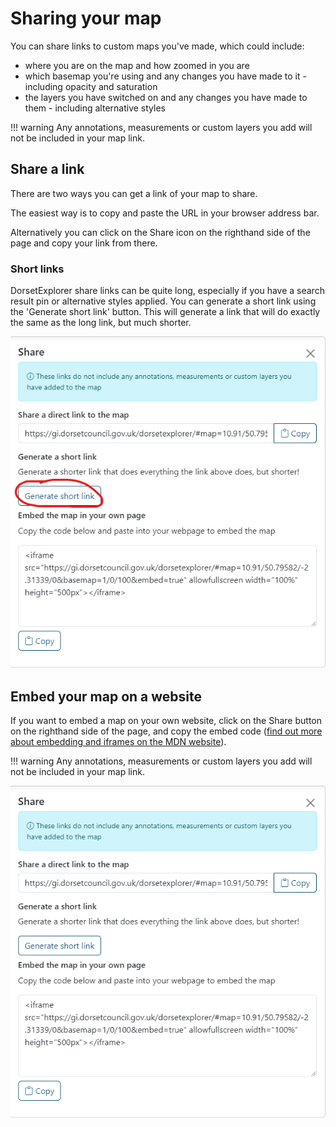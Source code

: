 # Sharing your map
You can share links to custom maps you've made, which could include:

* where you are on the map and how zoomed in you are
* which basemap you're using and any changes you have made to it - including opacity and saturation
* the layers you have switched on and any changes you have made to them - including alternative styles

!!! warning
    Any annotations, measurements or custom layers you add will not be included in your map link.

## Share a link
There are two ways you can get a link of your map to share.

The easiest way is to copy and paste the URL in your browser address bar.

Alternatively you can click on the Share icon on the righthand side of the page and copy your link from there.

### Short links
DorsetExplorer share links can be quite long, especially if you have a search result pin or alternative styles applied. You can generate a short link using the 'Generate short link' button. This will generate a link that will do exactly the same as the long link, but much shorter.

![Sharing your link - short link button](../assets/images/sharing-a-link-short-link.png)

## Embed your map on a website
If you want to embed a map on your own website, click on the Share button on the righthand side of the page, and copy the embed code ([find out more about embedding and iframes on the MDN website](https://developer.mozilla.org/en-US/docs/Web/HTML/Element/iframe)).

!!! warning
    Any annotations, measurements or custom layers you add will not be included in your map link.

![Sharing your link - showing the options to copy a link and embed a link](../assets/images/sharing-a-link.png)